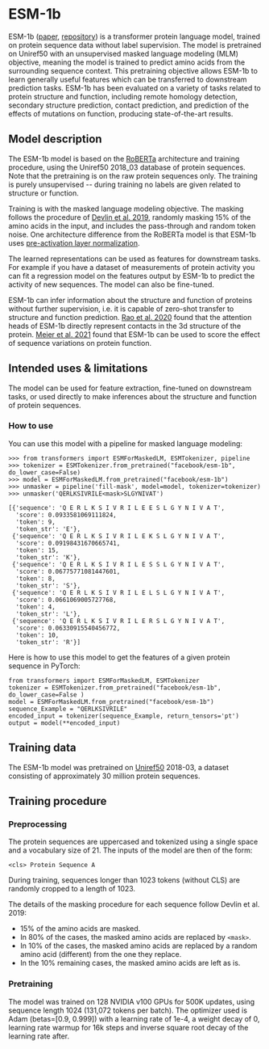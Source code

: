 # **ESM-1b**

ESM-1b ([paper](https://www.pnas.org/content/118/15/e2016239118#:~:text=https%3A//doi.org/10.1073/pnas.2016239118), [repository](https://github.com/facebookresearch/esm)) is a transformer protein language model, trained on protein sequence data without label supervision. The model is pretrained on Uniref50 with an unsupervised masked language modeling (MLM) objective, meaning the model is trained to predict amino acids from the surrounding sequence context. This pretraining objective allows ESM-1b to learn generally useful features which can be transferred to downstream prediction tasks. ESM-1b has been evaluated on a variety of tasks related to protein structure and function, including remote homology detection, secondary structure prediction, contact prediction, and prediction of the effects of mutations on function, producing state-of-the-art results.


## **Model description**

The ESM-1b model is based on the [RoBERTa](https://arxiv.org/abs/1907.11692) architecture and training procedure, using the Uniref50 2018_03 database of protein sequences. Note that the pretraining is on the raw protein sequences only. The training is purely unsupervised -- during training no labels are given related to structure or function.

Training is with the masked language modeling objective. The masking follows the procedure of [Devlin et al. 2019](https://arxiv.org/abs/1810.04805), randomly masking 15% of the amino acids in the input, and includes the pass-through and random token noise. One architecture difference from the RoBERTa model is that ESM-1b uses [pre-activation layer normalization](https://arxiv.org/abs/1603.05027).

The learned representations can be used as features for downstream tasks. For example if you have a dataset of measurements of protein activity you can fit a regression model on the features output by ESM-1b to predict the activity of new sequences. The model can also be fine-tuned.

ESM-1b can infer information about the structure and function of proteins without further supervision, i.e. it is capable of zero-shot transfer to structure and function prediction. [Rao et al. 2020](https://openreview.net/pdf?id=fylclEqgvgd) found that the attention heads of ESM-1b directly represent contacts in the 3d structure of the protein. [Meier et al. 2021](https://openreview.net/pdf?id=uXc42E9ZPFs) found that ESM-1b can be used to score the effect of sequence variations on protein function.


## **Intended uses & limitations**

The model can be used for feature extraction, fine-tuned on downstream tasks, or used directly to make inferences about the structure and function of protein sequences.


### **How to use**

You can use this model with a pipeline for masked language modeling:


```
>>> from transformers import ESMForMaskedLM, ESMTokenizer, pipeline
>>> tokenizer = ESMTokenizer.from_pretrained("facebook/esm-1b", do_lower_case=False)
>>> model = ESMForMaskedLM.from_pretrained("facebook/esm-1b")
>>> unmasker = pipeline('fill-mask', model=model, tokenizer=tokenizer)
>>> unmasker('QERLKSIVRILE<mask>SLGYNIVAT')

[{'sequence': 'Q E R L K S I V R I L E E S L G Y N I V A T',
  'score': 0.0933581069111824,
  'token': 9,
  'token_str': 'E'},
 {'sequence': 'Q E R L K S I V R I L E K S L G Y N I V A T',
  'score': 0.09198431670665741,
  'token': 15,
  'token_str': 'K'},
 {'sequence': 'Q E R L K S I V R I L E S S L G Y N I V A T',
  'score': 0.06775771081447601,
  'token': 8,
  'token_str': 'S'},
 {'sequence': 'Q E R L K S I V R I L E L S L G Y N I V A T',
  'score': 0.0661069005727768,
  'token': 4,
  'token_str': 'L'},
 {'sequence': 'Q E R L K S I V R I L E R S L G Y N I V A T',
  'score': 0.06330915540456772,
  'token': 10,
  'token_str': 'R'}]
```


Here is how to use this model to get the features of a given protein sequence in PyTorch:


```
from transformers import ESMForMaskedLM, ESMTokenizer
tokenizer = ESMTokenizer.from_pretrained("facebook/esm-1b", do_lower_case=False )
model = ESMForMaskedLM.from_pretrained("facebook/esm-1b")
sequence_Example = "QERLKSIVRILE"
encoded_input = tokenizer(sequence_Example, return_tensors='pt')
output = model(**encoded_input)
```



## **Training data**

The ESM-1b model was pretrained on [Uniref50](https://www.uniprot.org/downloads) 2018-03, a dataset consisting of approximately 30 million protein sequences.


## **Training procedure**


### **Preprocessing**

The protein sequences are uppercased and tokenized using a single space and a vocabulary size of 21. The inputs of the model are then of the form:


```
<cls> Protein Sequence A
```


During training, sequences longer than 1023 tokens (without CLS) are randomly cropped to a length of 1023.

The details of the masking procedure for each sequence follow Devlin et al. 2019:



* 15% of the amino acids are masked.
* In 80% of the cases, the masked amino acids are replaced by `<mask>`.
* In 10% of the cases, the masked amino acids are replaced by a random amino acid (different) from the one they replace.
* In the 10% remaining cases, the masked amino acids are left as is.


### **Pretraining**

The model was trained on 128 NVIDIA v100 GPUs for 500K updates, using sequence length 1024 (131,072 tokens per batch). The optimizer used is Adam (betas=[0.9, 0.999]) with a learning rate of 1e-4, a weight decay of 0, learning rate warmup for 16k steps and inverse square root decay of the learning rate after.